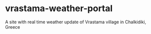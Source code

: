 # vrastama-weather-portal
A site with real time weather update of Vrastama village in Chalkidiki, Greece
